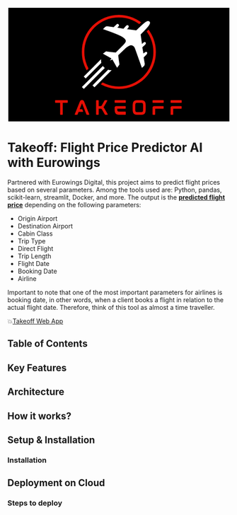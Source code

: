 <p align="center">
 <img src="https://github.com/adrianmarino19/eurowings-frontend/blob/9f1ac2f139b44ca42d1b69f00a039452688b2f8d/images/1.png" title="Takeoff Symbol" style="background-color: white">
</p>

# Takeoff: Flight Price Predictor AI with Eurowings

Partnered with Eurowings Digital, this project aims to predict flight prices based on several parameters. Among the tools used are: Python, pandas, scikit-learn, streamlit, Docker, and more. The output is the **<u>predicted flight price</u>** depending on the following parameters:

- Origin Airport
- Destination Airport
- Cabin Class
- Trip Type
- Direct Flight
- Trip Length
- Flight Date
- Booking Date
- Airline

Important to note that one of the most important parameters for airlines is booking date, in other words, when a client books a flight in relation to the actual flight date. Therefore, think of this tool as almost a time traveller.

:boom:<a href='https://takeoff.streamlit.app/'>Takeoff Web App</a>

## Table of Contents


## <a name='key'></a>**Key Features**


## <a name='arch'></a>**Architecture**


## <a name='hiw'></a>**How it works?**


## <a name='set'></a>**Setup & Installation**

### <a name='ins'></a>**Installation**

## <a name='dep'></a>**Deployment on Cloud**

### <a name='step'></a>**Steps to deploy**












